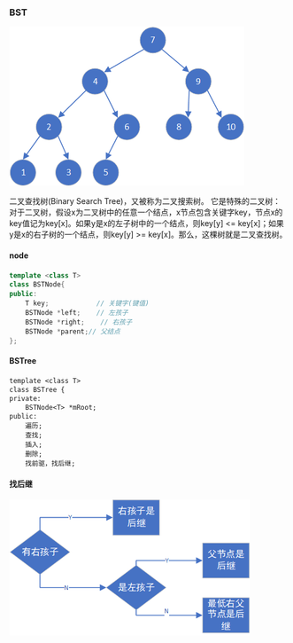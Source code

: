 ### BST

![1590647718791](.\photo\1590647718791.png)

二叉查找树(Binary Search Tree)，又被称为二叉搜索树。
它是特殊的二叉树：对于二叉树，假设x为二叉树中的任意一个结点，x节点包含关键字key，节点x的key值记为key[x]。如果y是x的左子树中的一个结点，则key[y] <= key[x]；如果y是x的右子树的一个结点，则key[y] >= key[x]。那么，这棵树就是二叉查找树。

#### node

```c++
template <class T>
class BSTNode{
public:
    T key;            // 关键字(键值)
    BSTNode *left;    // 左孩子
    BSTNode *right;    // 右孩子
    BSTNode *parent;// 父结点
};
```

#### BSTree

```
template <class T>
class BSTree {
private:
    BSTNode<T> *mRoot;
public:
	遍历;
	查找;
	插入;
	删除;
	找前驱，找后继;
```

#### 找后继

![1590653367171](.\photo\1590653367171.png)